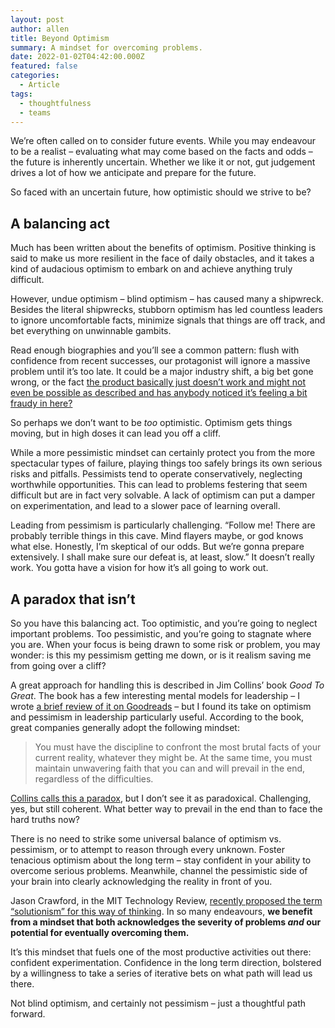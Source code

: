 ```yaml
---
layout: post
author: allen
title: Beyond Optimism
summary: A mindset for overcoming problems.
date: 2022-01-02T04:42:00.000Z
featured: false
categories:
  - Article
tags:
  - thoughtfulness
  - teams
---
```

We’re often called on to consider future events. While you may endeavour to be a realist – evaluating what may come based on the facts and odds – the future is inherently uncertain. Whether we like it or not, gut judgement drives a lot of how we anticipate and prepare for the future.

So faced with an uncertain future, how optimistic should we strive to be?

## A balancing act

Much has been written about the benefits of optimism. Positive thinking is said to make us more resilient in the face of daily obstacles, and it takes a kind of audacious optimism to embark on and achieve anything truly difficult.

However, undue optimism – blind optimism – has caused many a shipwreck. Besides the literal shipwrecks, stubborn optimism has led countless leaders to ignore uncomfortable facts, minimize signals that things are off track, and bet everything on unwinnable gambits.

Read enough biographies and you’ll see a common pattern: flush with confidence from recent successes, our protagonist will ignore a massive problem until it’s too late. It could be a major industry shift, a big bet gone wrong, or the fact [the product basically just doesn’t work and might not even be possible as described and has anybody noticed it’s feeling a bit fraudy in here?](https://www.goodreads.com/book/show/37976541-bad-blood)

So perhaps we don’t want to be *too* optimistic. Optimism gets things moving, but in high doses it can lead you off a cliff.

While a more pessimistic mindset can certainly protect you from the more spectacular types of failure, playing things too safely brings its own serious risks and pitfalls. Pessimists tend to operate conservatively, neglecting worthwhile opportunities. This can lead to problems festering that seem difficult but are in fact very solvable. A lack of optimism can put a damper on experimentation, and lead to a slower pace of learning overall.

Leading from pessimism is particularly challenging. “Follow me! There are probably terrible things in this cave. Mind flayers maybe, or god knows what else. Honestly, I’m skeptical of our odds. But we’re gonna prepare extensively. I shall make sure our defeat is, at least, slow.” It doesn’t really work. You gotta have a vision for how it’s all going to work out.

## A paradox that isn’t

So you have this balancing act. Too optimistic, and you’re going to neglect important problems. Too pessimistic, and you’re going to stagnate where you are. When your focus is being drawn to some risk or problem, you may wonder: is this my pessimism getting me down, or is it realism saving me from going over a cliff?

A great approach for handling this is described in Jim Collins’ book *Good To Great*. The book has a few interesting mental models for leadership – I wrote [a brief review of it on Goodreads](https://www.goodreads.com/review/show/3743192696?book_show_action=false) – but I found its take on optimism and pessimism in leadership particularly useful. According to the book, great companies generally adopt the following mindset:

> You must have the discipline to confront the most brutal facts of your current reality, whatever they might be. At the same time, you must maintain unwavering faith that you can and will prevail in the end, regardless of the difficulties.

[Collins calls this a paradox](https://www.jimcollins.com/concepts/confront-the-brutal-facts.html), but I don’t see it as paradoxical. Challenging, yes, but still coherent. What better way to prevail in the end than to face the hard truths now?

There is no need to strike some universal balance of optimism vs. pessimism, or to attempt to reason through every unknown. Foster tenacious optimism about the long term – stay confident in your ability to overcome serious problems. Meanwhile, channel the pessimistic side of your brain into clearly acknowledging the reality in front of you.

Jason Crawford, in the MIT Technology Review, [recently proposed the term “solutionism” for this way of thinking](https://www.technologyreview.com/2021/07/13/1028295/proud-solutionist-history-technology-industry/). In so many endeavours, **we benefit from a mindset that both acknowledges the severity of problems *and* our potential for eventually overcoming them.**

It’s this mindset that fuels one of the most productive activities out there: confident experimentation. Confidence in the long term direction, bolstered by a willingness to take a series of iterative bets on what path will lead us there.

Not blind optimism, and certainly not pessimism – just a thoughtful path forward.
